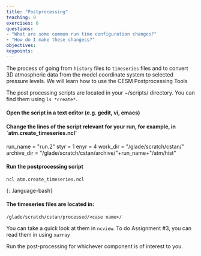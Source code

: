 ```yaml
---
title: "Postprocessing"
teaching: 0
exercises: 0 
questions:
- "What are some common run time configuration changes?"
- "How do I make these changess?"
objectives:
keypoints:
---
```


The process of going from `history` files to `timeseries` files and to convert 3D atmospheric data from the model coordinate system to selected pressure levels. We will learn how to use the CESM Postprocessing Tools


The post processing scripts are located in your ~/scripts/ directory.
You can find them using `ls *create*`.

#### Open the script in a text editor (e.g. gedit, vi, emacs)

#### Change the lines of the script relevant for your run, for example, in `atm.create_timeseries.ncl'

  run_name = "run.2"
  styr = 1
  enyr = 4
  work_dir = "/glade/scratch/cstan/"
  archive_dir = "/glade/scratch/cstan/archive/"+run_name+"/atm/hist"

#### Run the postprocessing script

~~~
ncl atm.create_timeseries.ncl
~~~
{: .language-bash}

#### The timeseries files are located in:
`/glade/scratch/cstan/processed/<case name>/`

You can take a quick look at them in `ncview`.
To do Assignment #3, you can read them in using `xarray` 

Run the post-processing for whichever component is of interest to you.

